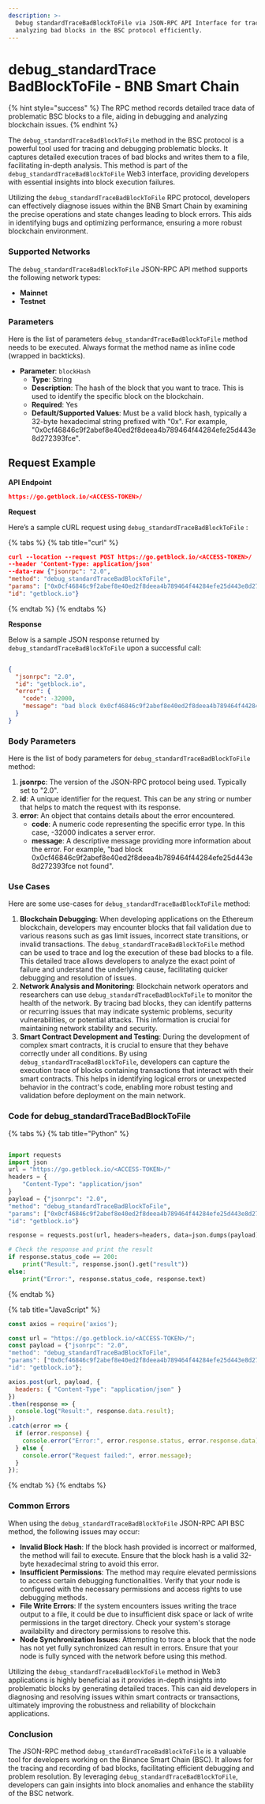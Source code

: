 ```yaml
---
description: >-
  Debug standardTraceBadBlockToFile via JSON-RPC API Interface for tracing and
  analyzing bad blocks in the BSC protocol efficiently.
---
```


# debug\_standardTrace BadBlockToFile - BNB Smart Chain

{% hint style="success" %}
The RPC method records detailed trace data of problematic BSC blocks to a file, aiding in debugging and analyzing blockchain issues.
{% endhint %}

The `debug_standardTraceBadBlockToFile` method in the BSC protocol is a powerful tool used for tracing and debugging problematic blocks. It captures detailed execution traces of bad blocks and writes them to a file, facilitating in-depth analysis. This method is part of the `debug_standardTraceBadBlockToFile` Web3 interface, providing developers with essential insights into block execution failures.

Utilizing the `debug_standardTraceBadBlockToFile` RPC protocol, developers can effectively diagnose issues within the BNB Smart Chain by examining the precise operations and state changes leading to block errors. This aids in identifying bugs and optimizing performance, ensuring a more robust blockchain environment.

### Supported Networks

The `debug_standardTraceBadBlockToFile` JSON-RPC API method supports the following network types:

* **Mainnet**
* **Testnet**

### Parameters

Here is the list of parameters `debug_standardTraceBadBlockToFile` method needs to be executed. Always format the method name as inline code (wrapped in backticks).

* **Parameter**: `blockHash`
  * **Type**: String
  * **Description**: The hash of the block that you want to trace. This is used to identify the specific block on the blockchain.
  * **Required**: Yes
  * **Default/Supported Values**: Must be a valid block hash, typically a 32-byte hexadecimal string prefixed with "0x". For example, "0x0cf46846c9f2abef8e40ed2f8deea4b789464f44284efe25d443e8d272393fce".

## Request Example

**API Endpoint**

```json
https://go.getblock.io/<ACCESS-TOKEN>/
```

**Request**

Here’s a sample cURL request using `debug_standardTraceBadBlockToFile` :

{% tabs %}
{% tab title="curl" %}
```json
curl --location --request POST https://go.getblock.io/<ACCESS-TOKEN>/
--header 'Content-Type: application/json' 
--data-raw {"jsonrpc": "2.0",
"method": "debug_standardTraceBadBlockToFile",
"params": ["0x0cf46846c9f2abef8e40ed2f8deea4b789464f44284efe25d443e8d272393fce"],
"id": "getblock.io"}
```
{% endtab %}
{% endtabs %}

**Response**

Below is a sample JSON response returned by `debug_standardTraceBadBlockToFile` upon a successful call:

```json

{
  "jsonrpc": "2.0",
  "id": "getblock.io",
  "error": {
    "code": -32000,
    "message": "bad block 0x0cf46846c9f2abef8e40ed2f8deea4b789464f44284efe25d443e8d272393fce not found"
  }
}

```

### Body Parameters

Here is the list of body parameters for `debug_standardTraceBadBlockToFile` method:

1. **jsonrpc**: The version of the JSON-RPC protocol being used. Typically set to "2.0".
2. **id**: A unique identifier for the request. This can be any string or number that helps to match the request with its response.
3. **error**: An object that contains details about the error encountered.
   * **code**: A numeric code representing the specific error type. In this case, -32000 indicates a server error.
   * **message**: A descriptive message providing more information about the error. For example, "bad block 0x0cf46846c9f2abef8e40ed2f8deea4b789464f44284efe25d443e8d272393fce not found".

### Use Cases

Here are some use-cases for `debug_standardTraceBadBlockToFile` method:

1. **Blockchain Debugging**: When developing applications on the Ethereum blockchain, developers may encounter blocks that fail validation due to various reasons such as gas limit issues, incorrect state transitions, or invalid transactions. The `debug_standardTraceBadBlockToFile` method can be used to trace and log the execution of these bad blocks to a file. This detailed trace allows developers to analyze the exact point of failure and understand the underlying cause, facilitating quicker debugging and resolution of issues.
2. **Network Analysis and Monitoring**: Blockchain network operators and researchers can use `debug_standardTraceBadBlockToFile` to monitor the health of the network. By tracing bad blocks, they can identify patterns or recurring issues that may indicate systemic problems, security vulnerabilities, or potential attacks. This information is crucial for maintaining network stability and security.
3. **Smart Contract Development and Testing**: During the development of complex smart contracts, it is crucial to ensure that they behave correctly under all conditions. By using `debug_standardTraceBadBlockToFile`, developers can capture the execution trace of blocks containing transactions that interact with their smart contracts. This helps in identifying logical errors or unexpected behavior in the contract's code, enabling more robust testing and validation before deployment on the main network.

### Code for debug\_standardTraceBadBlockToFile

{% tabs %}
{% tab title="Python" %}
```python

import requests
import json
url = "https://go.getblock.io/<ACCESS-TOKEN>/"
headers = {
    "Content-Type": "application/json"
}
payload = {"jsonrpc": "2.0",
"method": "debug_standardTraceBadBlockToFile",
"params": ["0x0cf46846c9f2abef8e40ed2f8deea4b789464f44284efe25d443e8d272393fce"],
"id": "getblock.io"}

response = requests.post(url, headers=headers, data=json.dumps(payload))

# Check the response and print the result
if response.status_code == 200:
    print("Result:", response.json().get("result"))
else:
    print("Error:", response.status_code, response.text)

```
{% endtab %}

{% tab title="JavaScript" %}
```javascript
const axios = require('axios');

const url = "https://go.getblock.io/<ACCESS-TOKEN>/";
const payload = {"jsonrpc": "2.0",
"method": "debug_standardTraceBadBlockToFile",
"params": ["0x0cf46846c9f2abef8e40ed2f8deea4b789464f44284efe25d443e8d272393fce"],
"id": "getblock.io"};

axios.post(url, payload, {
  headers: { "Content-Type": "application/json" }
})
.then(response => {
  console.log("Result:", response.data.result);
})
.catch(error => {
  if (error.response) {
    console.error("Error:", error.response.status, error.response.data);
  } else {
    console.error("Request failed:", error.message);
  }
});
```
{% endtab %}
{% endtabs %}

### Common Errors

When using the `debug_standardTraceBadBlockToFile` JSON-RPC API BSC method, the following issues may occur:

* **Invalid Block Hash**: If the block hash provided is incorrect or malformed, the method will fail to execute. Ensure that the block hash is a valid 32-byte hexadecimal string to avoid this error.
* **Insufficient Permissions**: The method may require elevated permissions to access certain debugging functionalities. Verify that your node is configured with the necessary permissions and access rights to use debugging methods.
* **File Write Errors**: If the system encounters issues writing the trace output to a file, it could be due to insufficient disk space or lack of write permissions in the target directory. Check your system's storage availability and directory permissions to resolve this.
* **Node Synchronization Issues**: Attempting to trace a block that the node has not yet fully synchronized can result in errors. Ensure that your node is fully synced with the network before using this method.

Utilizing the `debug_standardTraceBadBlockToFile` method in Web3 applications is highly beneficial as it provides in-depth insights into problematic blocks by generating detailed traces. This can aid developers in diagnosing and resolving issues within smart contracts or transactions, ultimately improving the robustness and reliability of blockchain applications.

### Conclusion

The JSON-RPC method `debug_standardTraceBadBlockToFile` is a valuable tool for developers working on the Binance Smart Chain (BSC). It allows for the tracing and recording of bad blocks, facilitating efficient debugging and problem resolution. By leveraging `debug_standardTraceBadBlockToFile`, developers can gain insights into block anomalies and enhance the stability of the BSC network.
